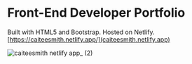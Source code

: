 # Front-End Developer Portfolio
Built with HTML5 and Bootstrap. Hosted on Netlify.
[https://caiteesmith.netlify.app/](caiteesmith.netlify.app)

![caiteesmith netlify app_ (2)](https://user-images.githubusercontent.com/7319667/214426947-b0144666-fcaf-41c1-996f-d7b076f5dc8c.png)
